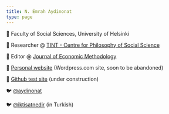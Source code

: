 ```yaml
---
title: N. Emrah Aydinonat
type: page
---
```


🏫 Faculty of Social Sciences, University of Helsinki

🥼 Researcher @ [TINT - Centre for Philosophy of Social Science](http://tint.helsinki.fi/)

📘 Editor @ [Journal of Economic Methodology](https://www.tandfonline.com/toc/rjec20/current)

🔗 [Personal website](http://neaydinonat.com) (Wordpress.com site, soon to be abandoned)

🔗 [Github test site](http://aydinonat.github.io/academic) (under construction)


🐦 [@aydinonat](https://twitter.com/aydinonat) 

🐦 [@iktisatnedir](https://twitter.com/iktisatnedir) (in Turkish)
